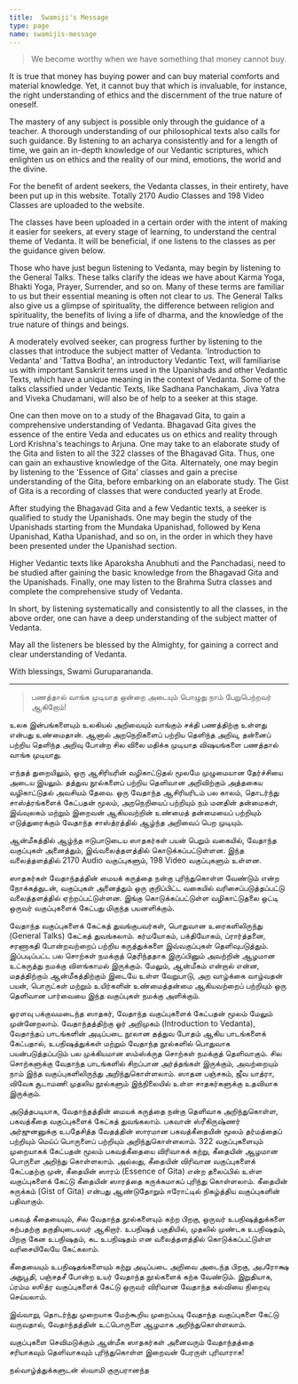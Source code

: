 ```yaml
---
title:  Swamiji's Message
type: page
name: swamijis-message
---
```


> We become worthy when we have something that money cannot buy.

It is true that money has buying power and can buy material comforts and material knowledge. Yet, it cannot buy that which is invaluable, for instance, the right understanding of ethics and the discernment of the true nature of oneself.

The mastery of any subject is possible only through the guidance of a teacher. A thorough understanding of our philosophical texts also calls for such guidance. By listening to an acharya consistently and for a length of time, we gain an in-depth knowledge of our Vedantic scriptures, which enlighten us on ethics and the reality of our mind, emotions, the world and the divine.

For the benefit of ardent seekers, the Vedanta classes, in their entirety, have been put up in this website. Totally 2170 Audio Classes and 198 Video Classes are uploaded to the website.

The classes have been uploaded in a certain order with the intent of making it easier for seekers, at every stage of learning, to understand the central theme of Vedanta. It will be beneficial, if one listens to the classes as per the guidance given below.

Those who have just begun listening to Vedanta, may begin by listening to the General Talks. These talks clarify the ideas we have about Karma Yoga, Bhakti Yoga, Prayer, Surrender, and so on. Many of these terms are familiar to us but their essential meaning is often not clear to us. The General Talks also give us a glimpse of spirituality, the difference between religion and spirituality, the benefits of living a life of dharma, and the knowledge of the true nature of things and beings.

A moderately evolved seeker, can progress further by listening to the classes that introduce the subject matter of Vedanta. 'Introduction to Vedanta' and 'Tattva Bodha', an introductory Vedantic Text, will familiarise us with important Sanskrit terms used in the Upanishads and other Vedantic Texts, which have a unique meaning in the context of Vedanta. Some of the talks classified under Vedantic Texts, like Sadhana Panchakam, Jiva Yatra and Viveka Chudamani, will also be of help to a seeker at this stage.

One can then move on to a study of the Bhagavad Gita, to gain a comprehensive understanding of Vedanta. Bhagavad Gita gives the essence of the entire Veda and educates us on ethics and reality through Lord Krishna's teachings to Arjuna. One may take to an elaborate study of the Gita and listen to all the 322 classes of the Bhagavad Gita. Thus, one can gain an exhaustive knowledge of the Gita. Alternately, one may begin by listening to the 'Essence of Gita' classes and gain a precise understanding of the Gita, before embarking on an elaborate study. The Gist of Gita is a recording of classes that were conducted yearly at Erode.

After studying the Bhagavad Gita and a few Vedantic texts, a seeker is qualified to study the Upanishads. One may begin the study of the Upanishads starting from the Mundaka Upanishad, followed by Kena Upanishad, Katha Upanishad, and so on, in the order in which they have been presented under the Upanishad section.

Higher Vedantic texts like Aparoksha Anubhuti and the Panchadasi, need to be studied after gaining the basic knowledge from the Bhagavad Gita and the Upanishads. Finally, one may listen to the Brahma Sutra classes and complete the comprehensive study of Vedanta.

In short, by listening systematically and consistently to all the classes, in the above order, one can have a deep understanding of the subject matter of Vedanta.

May all the listeners be blessed by the Almighty, for gaining a correct and clear understanding of Vedanta.

With blessings,
Swami Guruparananda.

* * * * * * * * * * * *

> பணத்தால் வாங்க முடியாத ஒன்றை அடையும் பொழுது நாம் பேறுபெற்றவர் ஆகிறோம்!

உலக இன்பங்களையும் உலகியல் அறிவையும் வாங்கும் சக்தி பணத்திற்கு உள்ளது என்பது உண்மைதான். ஆனால் அறநெறிகளைப் பற்றிய தெளிந்த அறிவு, தன்னைப் பற்றிய தெளிந்த அறிவு போன்ற சில விலை மதிக்க முடியாத விஷயங்களை பணத்தால் வாங்க முடியாது.

எந்தத் துறையிலும், ஒரு ஆசிரியரின் வழிகாட்டுதல் மூலமே முழுமையான தேர்ச்சியை அடைய இயலும். தத்துவ நூல்களைப் பற்றிய தெளிவான அறிவிற்கும் அத்தகைய வழிகாட்டுதல் அவசியம் தேவை. ஒரு வேதாந்த ஆசிரியரிடம் பல காலம், தொடர்ந்து சாஸ்த்ரங்களைக் கேட்பதன் மூலம், அறநெறியைப் பற்றியும் நம் மனதின் தன்மைகள், இவ்வுலகம் மற்றும் இறைவன் ஆகியவற்றின் உண்மைத் தன்மையைப் பற்றியும் எடுத்துரைக்கும் வேதாந்த சாஸ்த்ரத்தில் ஆழ்ந்த அறிவைப் பெற முடியும்.

ஆன்மீகத்தில் ஆழ்ந்த ஈடுபாடுடைய ஸாதகர்கள் பயன் பெறும் வகையில், வேதாந்த வகுப்புகள் அனைத்தும், இவ்வலைத்தளத்தில் கொடுக்கப்பட்டுள்ளன. இந்த வலைத்தளத்தில் 2170 Audio வகுப்புகளும், 198 Video வகுப்புகளும் உள்ளன.

ஸாதகர்கள் வேதாந்தத்தின் மையக் கருத்தை நன்கு புரிந்துகொள்ள வேண்டும் என்ற நோக்கத்துடன், வகுப்புகள் அனைத்தும் ஒரு குறிப்பிட்ட வகையில் வரிசைப்படுத்தப்பட்டு வலைத்தளத்தில் ஏற்றப்பட்டுள்ளன. இங்கு கொடுக்கப்பட்டுள்ள வழிகாட்டுதலை ஒட்டி ஒருவர் வகுப்புகளைக் கேட்பது மிகுந்த பயனளிக்கும்.

வேதாந்த வகுப்புகளைக் கேட்கத் துவங்குபவர்கள், பொதுவான உரைகளிலிருந்து (General Talks) கேட்கத் துவங்கலாம். கர்மயோகம், பக்தியோகம், ப்ரார்த்தனை, சரணாகதி போன்றவற்றைப் பற்றிய கருத்துக்களை இவ்வகுப்புகள் தெளிவுபடுத்தும். இப்படிப்பட்ட பல சொற்கள் நமக்குத் தெரிந்ததாக இருப்பினும் அவற்றின் ஆழமான உட்கருத்து நமக்கு விளங்காமல் இருக்கும். மேலும், ஆன்மீகம் என்றால் என்ன, மதத்திற்கும் ஆன்மீகத்திற்கும் இடையே உள்ள வேறுபாடு, அற வாழ்க்கை வாழ்வதன் பயன், பொருட்கள் மற்றும் உயிர்களின் உண்மைத்தன்மை ஆகியவற்றைப் பற்றியும் ஒரு தெளிவான பார்வையை இந்த வகுப்புகள் நமக்கு அளிக்கும்.

ஓரளவு பக்குவமடைந்த ஸாதகர், வேதாந்த வகுப்புகளைக் கேட்பதன் மூலம் மேலும் முன்னேறலாம். வேதாந்தத்திற்கு ஓர் அறிமுகம் (Introduction to Vedanta), வேதாந்தப் பாடங்களின் அடிப்படை நூலான தத்துவ போதம் ஆகிய பாடங்களைக் கேட்பதால், உபநிஷத்துக்கள் மற்றும் வேதாந்த நூல்களில் பொதுவாக பயன்படுத்தப்படும் பல முக்கியமான ஸம்ஸ்க்ருத சொற்கள் நமக்குத் தெளிவாகும். சில சொற்களுக்கு வேதாந்த பாடங்களில் சிறப்பான அர்த்தங்கள் இருக்கும், அவற்றையும் நாம் இந்த வகுப்புகளிலிருந்து அறிந்துகொள்ளலாம். ஸாதன பஞ்சகம், ஜீவ யாத்ரா, விவேக சூடாமணி முதலிய நூல்களும் இந்நிலையில் உள்ள சாதகர்களுக்கு உதவியாக இருக்கும்.

அடுத்தபடியாக, வேதாந்தத்தின் மையக் கருத்தை நன்கு தெளிவாக அறிந்துகொள்ள, பகவத்கீதை வகுப்புகளைக் கேட்கத் துவங்கலாம். பகவான் ஸ்ரீகிருஷ்ணர் அர்ஜுனனுக்கு உபதேசித்த வேதத்தின் ஸாரமான பகவத்கீதையின் மூலம் தர்மத்தைப் பற்றியும் மெய்ப் பொருளைப் பற்றியும் அறிந்துகொள்ளலாம். 322 வகுப்புகளையும் முறையாகக் கேட்பதன் மூலம் பகவத்கீதையை விரிவாகக் கற்று, கீதையின் ஆழமான பொருளை அறிந்து கொள்ளலாம். அல்லது, கீதையின் விரிவான வகுப்புகளைக் கேட்பதற்கு முன், கீதையின் ஸாரம் (Essence of Gita) என்ற தலைப்பில் உள்ள வகுப்புகளைக் கேட்டு கீதையின் ஸாரத்தை சுருக்கமாகப் புரிந்து கொள்ளலாம். கீதையின் சுருக்கம் (Gist of Gita) என்பது ஆண்டுதோறும் ஈரோட்டில் நிகழ்த்திய வகுப்புகளின் பதிவாகும்.

பகவத் கீதையையும், சில வேதாந்த நூல்களையும் கற்ற பிறகு, ஒருவர் உபநிஷத்துக்களை கற்பதற்கு தகுதியுடையவர் ஆகிறார். உபநிஷத் பகுதியில், முதலில் முண்டக உபநிஷதம், பிறகு கேன உபநிஷதம், கட உபநிஷதம் என வலைத்தளத்தில் கொடுக்கப்பட்டுள்ள வரிசையிலேயே கேட்கலாம்.

கீதையையும் உபநிஷதங்களையும் கற்று அடிப்படை அறிவை அடைந்த பிறகு, அபரோக்ஷ அநுபூதி, பஞ்சதசீ  போன்ற உயர் வேதாந்த நூல்களைக் கற்க வேண்டும். இறுதியாக, ப்ரம்ம ஸூத்ர வகுப்புகளைக் கேட்டு ஒருவர் விரிவான வேதாந்த கல்வியை நிறைவு செய்யலாம்.

இவ்வாறு, தொடர்ந்து முறையாக மேற்கூறிய முறைப்படி வேதாந்த வகுப்புகளை கேட்டு வருவதால், வேதாந்தத்தின் உட்பொருளை ஆழமாக அறிந்துகொள்ளலாம்.

வகுப்புகளை செவிமடுக்கும் ஆன்மீக ஸாதகர்கள் அனைவரும் வேதாந்தத்தை சரியாகவும் தெளிவாகவும் புரிந்துகொள்ள இறைவன் பேரருள் புரிவாராக!

நல்வாழ்த்துக்களுடன்
ஸ்வாமி குருபரானந்த
